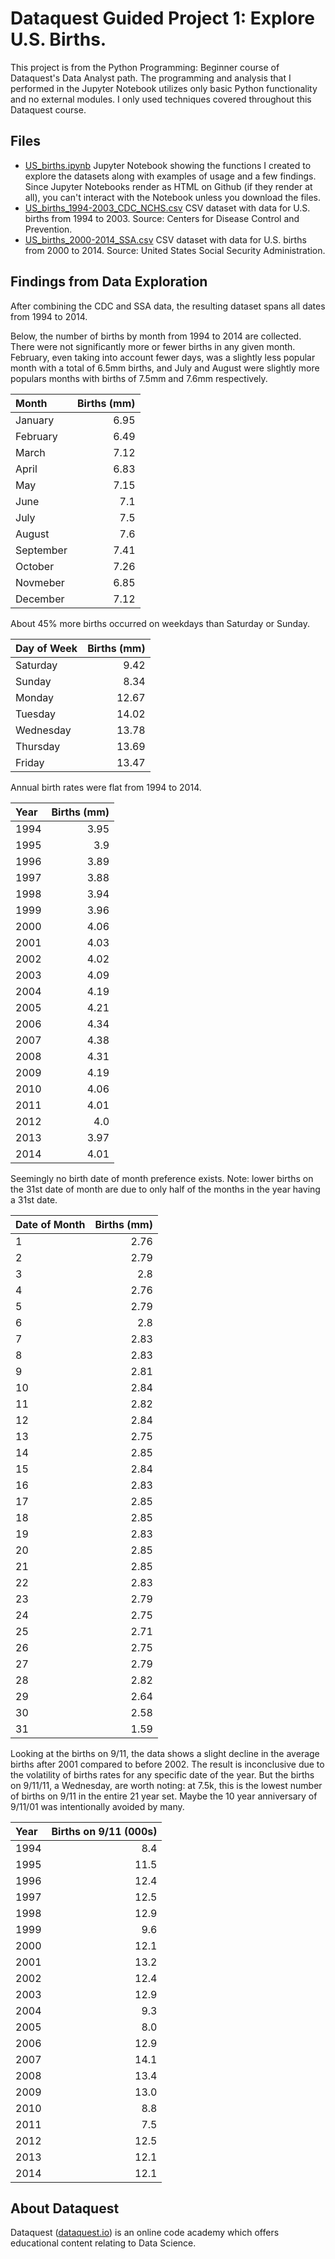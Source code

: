 # Dataquest Guided Project 1: Explore U.S. Births.
This project is from the Python Programming: Beginner course of Dataquest's Data Analyst path. The programming and analysis that I performed in the Jupyter Notebook utilizes only basic Python functionality and no external modules. I only used techniques covered throughout this Dataquest course.

## Files
- [US_births.ipynb](https://github.com/KPwagner/dataquest-project1-US-births/blob/master/US_births.ipynb) Jupyter Notebook showing the functions I created to explore the datasets along with examples of usage and a few findings. Since Jupyter Notebooks render as HTML on Github (if they render at all), you can't interact with the Notebook unless you download the files.
- [US_births_1994-2003_CDC_NCHS.csv](https://github.com/KPwagner/dataquest-project1-US-births/blob/master/US_births_1994-2003_CDC_NCHS.csv) CSV dataset with data for U.S. births from 1994 to 2003. Source: Centers for Disease Control and Prevention.
- [US_births_2000-2014_SSA.csv](https://github.com/KPwagner/dataquest-project1-US-births/blob/master/US_births_2000-2014_SSA.csv) CSV dataset with data for U.S. births from 2000 to 2014. Source: United States Social Security Administration.

## Findings from Data Exploration
After combining the CDC and SSA data, the resulting dataset spans all dates from 1994 to 2014.

Below, the number of births by month from 1994 to 2014 are collected. There were not significantly more or fewer births in any given month. February, even taking into account fewer days, was a slightly less popular month with a total of 6.5mm births, and July and August were slightly more populars months with births of 7.5mm and 7.6mm respectively.

| Month | Births (mm) |
| :------ | ------: |
| January | 6.95 |
| February | 6.49 |
| March | 7.12 |
| April | 6.83 |
| May | 7.15 |
| June | 7.1 |
| July | 7.5 |
| August | 7.6 |
| September | 7.41 |
| October | 7.26 |
| Novmeber | 6.85 |
| December | 7.12 |

About 45% more births occurred on weekdays than Saturday or Sunday.

| Day of Week | Births (mm) |
| :------ | ------: |
| Saturday | 9.42 |
| Sunday | 8.34 |
| Monday | 12.67 |
| Tuesday | 14.02 |
| Wednesday | 13.78 |
| Thursday | 13.69 |
| Friday | 13.47 |

Annual birth rates were flat from 1994 to 2014.

| Year | Births (mm) |
| :------ | ------: |
| 1994 | 3.95 |
| 1995 | 3.9 |
| 1996 | 3.89 |
| 1997 | 3.88 |
| 1998 | 3.94 |
| 1999 | 3.96 |
| 2000 | 4.06 |
| 2001 | 4.03 |
| 2002 | 4.02 |
| 2003 | 4.09 |
| 2004 | 4.19 |
| 2005 | 4.21 |
| 2006 | 4.34 |
| 2007 | 4.38 |
| 2008 | 4.31 |
| 2009 | 4.19 |
| 2010 | 4.06 |
| 2011 | 4.01 |
| 2012 | 4.0 |
| 2013 | 3.97 |
| 2014 | 4.01 |

Seemingly no birth date of month preference exists. Note: lower births on the 31st date of month are due to only half of the months in the year having a 31st date.

| Date of Month | Births (mm) |
| :------ | ------: |
| 1 | 2.76 |
| 2 | 2.79 |
| 3 | 2.8 |
| 4 | 2.76 |
| 5 | 2.79 |
| 6 | 2.8 |
| 7 | 2.83 |
| 8 | 2.83 |
| 9 | 2.81 |
| 10 | 2.84 |
| 11 | 2.82 |
| 12 | 2.84 |
| 13 | 2.75 |
| 14 | 2.85 |
| 15 | 2.84 |
| 16 | 2.83 |
| 17 | 2.85 |
| 18 | 2.85 |
| 19 | 2.83 |
| 20 | 2.85 |
| 21 | 2.85 |
| 22 | 2.83 |
| 23 | 2.79 |
| 24 | 2.75 |
| 25 | 2.71 |
| 26 | 2.75 |
| 27 | 2.79 |
| 28 | 2.82 |
| 29 | 2.64 |
| 30 | 2.58 |
| 31 | 1.59 |

Looking at the births on 9/11, the data shows a slight decline in the average births after 2001 compared to before 2002. The result is inconclusive due to the volatility of births rates for any specific date of the year. But the births on 9/11/11, a Wednesday, are worth noting: at 7.5k, this is the lowest number of births on 9/11 in the entire 21 year set. Maybe the 10 year anniversary of 9/11/01 was intentionally avoided by many.

| Year | Births on 9/11 (000s) |
| :------ | ------: |
| 1994 | 8.4 |
| 1995 | 11.5 |
| 1996 | 12.4 |
| 1997 | 12.5 |
| 1998 | 12.9 |
| 1999 | 9.6 |
| 2000 | 12.1 |
| 2001 | 13.2 |
| 2002 | 12.4 |
| 2003 | 12.9 |
| 2004 | 9.3 |
| 2005 | 8.0 |
| 2006 | 12.9 |
| 2007 | 14.1 |
| 2008 | 13.4 |
| 2009 | 13.0 |
| 2010 | 8.8 |
| 2011 | 7.5 |
| 2012 | 12.5 |
| 2013 | 12.1 |
| 2014 | 12.1 |

## About Dataquest
Dataquest ([dataquest.io](https://www.dataquest.io/home)) is an online code academy which offers educational content relating to Data Science.
